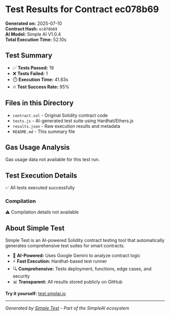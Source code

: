 # Test Results for Contract ec078b69

**Generated on:** 2025-07-10  
**Contract Hash:** `ec078b69`  
**AI Model:** Simple AI V1.0.4  
**Total Execution Time:** 52.10s

## Test Summary

- ✅ **Tests Passed:** 19
- ❌ **Tests Failed:** 1
- ⏱️ **Execution Time:** 41.83s
- 🔥 **Test Success Rate:** 95%

## Files in this Directory

- `contract.sol` - Original Solidity contract code
- `tests.js` - AI-generated test suite using Hardhat/Ethers.js
- `results.json` - Raw execution results and metadata
- `README.md` - This summary file

## Gas Usage Analysis

Gas usage data not available for this test run.

## Test Execution Details

✅ All tests executed successfully

### Compilation
⚠️ Compilation details not available

## About Simple Test

Simple Test is an AI-powered Solidity contract testing tool that automatically generates comprehensive test suites for smart contracts.

- 🤖 **AI-Powered:** Uses Google Gemini to analyze contract logic
- ⚡ **Fast Execution:** Hardhat-based test runner
- 🔍 **Comprehensive:** Tests deployment, functions, edge cases, and security
- 📊 **Transparent:** All results stored publicly on GitHub

**Try it yourself:** [test.smplai.io](https://test.smplai.io)

---

*Generated by [Simple Test](https://test.smplai.io) - Part of the SimpleAI ecosystem*
